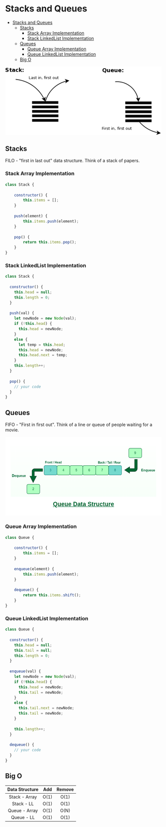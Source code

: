 
# Stacks and Queues

- [Stacks and Queues](#stacks-and-queues)
  - [Stacks](#stacks)
    - [Stack Array Implementation](#stack-array-implementation)
    - [Stack LinkedList Implementation](#stack-linkedlist-implementation)
  - [Queues](#queues)
    - [Queue Array Implementation](#queue-array-implementation)
    - [Queue LinkedList Implementation](#queue-linkedlist-implementation)
  - [Big O](#big-o)

![stacks and queues](assets/stackqueue.png)

## Stacks

FILO - "first in last out" data structure. Think of a stack of papers. 

### Stack Array Implementation

```javascript
class Stack {
 
    constructor() {
        this.items = [];
    }
 
    push(element) {
        this.items.push(element);
    }
    
    pop() {
        return this.items.pop();
    }
}
```

### Stack LinkedList Implementation

```javascript
class Stack {

  constructor() {
    this.head = null;
    this.length = 0;
  }

  push(val) {
    let newNode = new Node(val);
    if (!this.head) {
      this.head = newNode;
    }
    else {
      let temp = this.head;
      this.head = newNode;
      this.head.next = temp;
    }
    this.length++;
  }

  pop() {
    // your code
  }
}
```

## Queues

FIFO - "First in first out". Think of a line or queue of people waiting for a movie.

![queue](assets/queue.png)

### Queue Array Implementation
```javascript
class Queue {
 
    constructor() {
        this.items = [];
    }
 
    enqueue(element) {
        this.items.push(element);
    }
    
    dequeue() {
        return this.items.shift();
    }
}
```

### Queue LinkedList Implementation
  
```javascript
class Queue {

  constructor() {
    this.head = null;
    this.tail = null;
    this.length = 0;
  }

  enqueue(val) {
    let newNode = new Node(val);
    if (!this.head) {
      this.head = newNode;
      this.tail = newNode;
    }
    else {
      this.tail.next = newNode;
      this.tail = newNode;
    }
    
    this.length++;
  }

  dequeue() {
    // your code
  }
}
```

## Big O
  
| Data Structure |  Add |      Remove     |
|:--------------:|:----:|:---------------:|
| Stack - Array  | O(1) |       O(1)      |
| Stack - LL     | O(1) |       O(1)      |
| Queue - Array  | O(1) |       O(N)      |
| Queue - LL     | O(1) |       O(1)      |